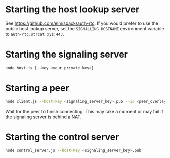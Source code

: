 # Starting the host lookup server
See https://github.com/elmisback/auth-rtc. If you would prefer to use the public host lookup server, set the `SIGNALLING_HOSTNAME` environment variable to `auth-rtc.strcat.xyz:443`.

# Starting the signaling server
```bash
node host.js [--key <your_private_key>]
```

# Starting a peer
```bash
node client.js --host-key <signaling_server_key>.pub --id <peer_overlay_id>
```
Wait for the peer to finish connecting. This may take a moment or may fail if the signaling server is behind a NAT.

# Starting the control server
```bash
node control_server.js --host-key <signaling_server_key>.pub
```